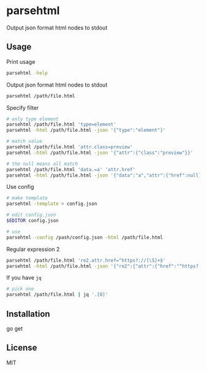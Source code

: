 # parsehtml

Output json format html nodes to stdout

## Usage

Print usage

```sh
parsehtml -help
```

Output json format html nodes to stdout

```sh
parsehtml /path/file.html
```

Specify filter

```sh
# only type element
parsehtml /path/file.html 'type=element'
parsehtml -html /path/file.html -json '{"type":"element"}'

# match value
parsehtml /path/file.html 'attr.class=preview'
parsehtml -html /path/file.html -json '{"attr":{"class":"preview"}}'

# the null means all match
parsehtml /path/file.html 'data.=a' 'attr.href'
parsehtml -html /path/file.html -json '{"data":"a","attr":{"href":null}}'
```

Use config

```sh
# make template
parsehtml -template > config.json

# edit config.json
$EDITOR config.json

# use
parsehtml -config /pash/config.json -html /path/file.html
```

Regular expression 2

```sh
parsehtml /path/file.html 're2.attr.href=^https?://[\S]+$'
parsehtml -html /path/file.html -json '{"re2":{"attr":{"href":"^https?://[\\S]+$"}}}'
```

If you have `jq`

```sh
# pick one
parsehtml /path/file.html | jq '.[0]'
```

## Installation

go get

## License

MIT
